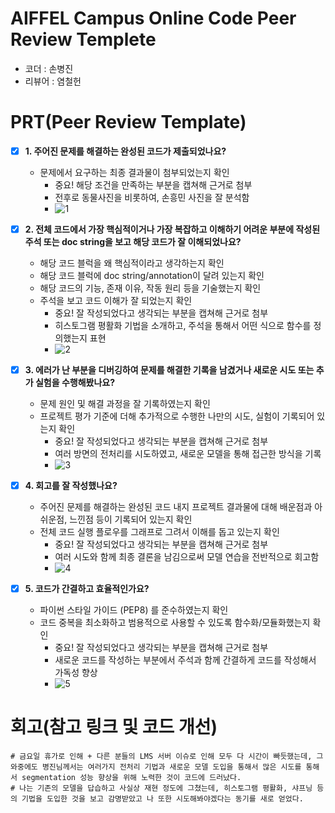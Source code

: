 # AIFFEL Campus Online Code Peer Review Templete
- 코더 : 손병진
- 리뷰어 : 염철헌


# PRT(Peer Review Template)
- [X]  **1. 주어진 문제를 해결하는 완성된 코드가 제출되었나요?**
    - 문제에서 요구하는 최종 결과물이 첨부되었는지 확인
        - 중요! 해당 조건을 만족하는 부분을 캡쳐해 근거로 첨부
        - 전후로 동물사진을 비롯하여, 손흥민 사진을 잘 분석함
        - ![1](/review/1.png)
    
- [X]  **2. 전체 코드에서 가장 핵심적이거나 가장 복잡하고 이해하기 어려운 부분에 작성된 
주석 또는 doc string을 보고 해당 코드가 잘 이해되었나요?**
    - 해당 코드 블럭을 왜 핵심적이라고 생각하는지 확인
    - 해당 코드 블럭에 doc string/annotation이 달려 있는지 확인
    - 해당 코드의 기능, 존재 이유, 작동 원리 등을 기술했는지 확인
    - 주석을 보고 코드 이해가 잘 되었는지 확인
        - 중요! 잘 작성되었다고 생각되는 부분을 캡쳐해 근거로 첨부
        - 히스토그램 평활화 기법을 소개하고, 주석을 통해서 어떤 식으로 함수를 정의했는지 표현
        - ![2](/review/2.png)
        
- [X]  **3. 에러가 난 부분을 디버깅하여 문제를 해결한 기록을 남겼거나
새로운 시도 또는 추가 실험을 수행해봤나요?**
    - 문제 원인 및 해결 과정을 잘 기록하였는지 확인
    - 프로젝트 평가 기준에 더해 추가적으로 수행한 나만의 시도, 
    실험이 기록되어 있는지 확인
        - 중요! 잘 작성되었다고 생각되는 부분을 캡쳐해 근거로 첨부
        - 여러 방면의 전처리를 시도하였고, 새로운 모델을 통해 접근한 방식을 기록
        - ![3](/review/3.png)
        
- [X]  **4. 회고를 잘 작성했나요?**
    - 주어진 문제를 해결하는 완성된 코드 내지 프로젝트 결과물에 대해
    배운점과 아쉬운점, 느낀점 등이 기록되어 있는지 확인
    - 전체 코드 실행 플로우를 그래프로 그려서 이해를 돕고 있는지 확인
        - 중요! 잘 작성되었다고 생각되는 부분을 캡쳐해 근거로 첨부
        - 여러 시도와 함께 최종 결론을 남김으로써 모델 연습을 전반적으로 회고함
        - ![4](/review/4.png)
        
- [X]  **5. 코드가 간결하고 효율적인가요?**
    - 파이썬 스타일 가이드 (PEP8) 를 준수하였는지 확인
    - 코드 중복을 최소화하고 범용적으로 사용할 수 있도록 함수화/모듈화했는지 확인
        - 중요! 잘 작성되었다고 생각되는 부분을 캡쳐해 근거로 첨부
        - 새로운 코드를 작성하는 부분에서 주석과 함께 간결하게 코드를 작성해서 가독성 향상
        - ![5](/review/5.png)
    

# 회고(참고 링크 및 코드 개선)
```
# 금요일 휴가로 인해 + 다른 분들의 LMS 서버 이슈로 인해 모두 다 시간이 빠듯했는데, 그 와중에도 병진님께서는 여러가지 전처리 기법과 새로운 모델 도입을 통해서 많은 시도를 통해서 segmentation 성능 향상을 위해 노력한 것이 코드에 드러났다.
# 나는 기존의 모델을 답습하고 사실상 재현 정도에 그쳤는데, 히스토그램 평활화, 샤프닝 등의 기법을 도입한 것을 보고 감명받았고 나 또한 시도해봐야겠다는 동기를 새로 얻었다.
```
